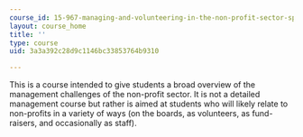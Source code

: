 ```yaml
---
course_id: 15-967-managing-and-volunteering-in-the-non-profit-sector-spring-2005
layout: course_home
title: ''
type: course
uid: 3a3a392c28d9c1146bc33853764b9310

---
```

This is a course intended to give students a broad overview of the management challenges of the non-profit sector. It is not a detailed management course but rather is aimed at students who will likely relate to non-profits in a variety of ways (on the boards, as volunteers, as fund-raisers, and occasionally as staff).
